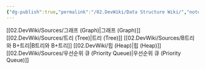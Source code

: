 ```yaml
---
{"dg-publish":true,"permalink":"/02.DevWiki/Data Structure Wiki/","noteIcon":""}
---
```


[[02.DevWiki/Sources/그래프 (Graph)\|그래프 (Graph)]]
[[02.DevWiki/Sources/트리 (Tree)\|트리 (Tree)]]
[[02.DevWiki/Sources/B트리와 B+트리\|B트리와 B+트리]]
[[02.DevWiki/힙 (Heap)\|힙 (Heap)]]
[[02.DevWiki/Sources/우선순위 큐 (Priority Queue)\|우선순위 큐 (Priority Queue)]]